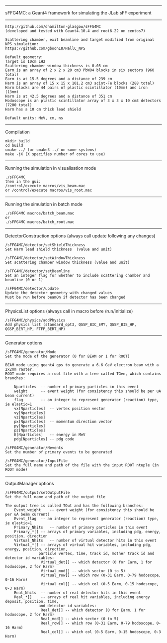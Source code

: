 ------------------------------------------------------------------------

 sFFG4MC: a Geant4 framework for simulating the JLab sFF experiment

------------------------------------------------------------------------

	http://github.com/dhamilton-glasgow/sFFG4MC
	(developed and tested with Geant4.10.4 and root6.22 on centos7)

	Scattering chamber, exit beamline and target modified from original NPS simulation:
  	https://github.com/gboon18/HallC_NPS

	Default geometry:
	Target is 10cm LH2
	Scattering chamber window thickness is 0.05 cm
	Earm is an array of 2 x 2 x 20 cm3 PbW04 blocks in six sectors (960 total)
	Earm is at 15.5 degrees and a distance of 239 cm
	Harm is an array of 15 x 15 x 101.2 cm3 scint-Fe blocks (288 total)
	Harm blocks are 44 pairs of plastic scintillator (10mm) and iron (13mm)
	Harm is at 42.5 degrees and a distance of 351 cm
	Hodoscope is an plastic scintillator array of 3 x 3 x 10 cm3 detectors (7200 total)
	Harm has a 10 cm thick lead shield

	Default units: MeV, cm, ns

------------------------------------------------------------------------
 Compilation

	mkdir build
  	cd build
  	cmake ../ (or cmake3 ../ on some systems)
  	make -jX (X specifies number of cores to use)

------------------------------------------------------------------------
 Running the simulation in visualisation mode

  	./sFFG4MC
  	then in the gui: 
	/control/execute macros/vis_beam.mac 
	or /control/execute macros/vis_root.mac 

------------------------------------------------------------------------
 Running the simulation in batch mode

  	./sFFG4MC macros/batch_beam.mac 
  	or 
  	./sFFG4MC macros/batch_root.mac 

------------------------------------------------------------------------
 DetectorConstruction options (always call update following any changes)

  	/sFFG4MC/detector/setShieldThickness  
  	Set Harm lead shield thickness  (value and unit)

  	/sFFG4MC/detector/setWindowThickness
  	Set scattering chamber window thickness (value and unit)

	/sFFG4MC/detector/setBeamline
  	Set an integer flag for whether to include scattering chamber and beamline (0 or 1)

  	/sFFG4MC/detector/update	 
  	Update the detector geometry with changed values
  	Must be run before beamOn if detector has been changed  


------------------------------------------------------------------------
 PhysicsList options (always call in macro before /run/initialize)

  	/sFFG4MC/physics/addPhysics 
  	Add physics list (standard_opt3, QGSP_BIC_EMY, QGSP_BIS_HP, QGSP_BERT_HP, FTFP_BERT_HP)

------------------------------------------------------------------------
 Generator options 

  	/sFFG4MC/generator/Mode 
  	Set the mode of the generator (0 for BEAM or 1 for ROOT)

  	BEAM mode using geant4 gps to generate a 6.6 GeV electron beam with a 2x2mm raster.
  	ROOT mode requires a root file with a tree called TGen, which contains branches:

		Nparticles	-- number of primary particles in this event
  		weight		-- event weight (for consistency this should be per uA beam current)
		flag		-- an integer to represent generator (reaction) type, ie elastic=1
		vx[Nparticles]	-- vertex position vector
		vy[Nparticles]
		vz[Nparticles]
		px[Nparticles]	-- momentum direction vector
		py[Nparticles]
		pz[Nparticles]
		E[Nparticles]	-- energy in MeV
		pdg[Nparticles]	-- pdg code

	/sFFG4MC/generator/Nevents
	Set the number of primary events to be generated

  	/sFFG4MC/generator/InputFile
  	Set the full name and path of the file with the input ROOT ntuple (in ROOT mode)  

------------------------------------------------------------------------
 OutputManager options 

  	/sFFG4MC/output/setOutputFile
  	Set the full name and path of the output file

  	The output tree is called TOut and has the following branches:
		Event_weight	-- event weight (for consistency this should be per uA beam current)
		Event_flag	-- an integer to represent generator (reaction) type, ie elastic=1
		Primary_Nhits	-- number of primary particles in this event
		Primary_*[]	-- arrays of primary variables, including pdg, energy, position, direction
		Virtual_Nhits	-- number of virtual detector hits in this event
		Virtual_*[]	-- arrays of virtual hit variables, including pdg, energy, position, direction,
				   particle vertex, time, track id, mother track id and detector id variables:
					Virtual_det[] -- which detector (0 for Earm, 1 for hodoscope, 2 for Harm)
					Virtual_mod[] -- which sector (0 to 5)
					Virtual_row[] -- which row (0-31 Earm, 0-79 hodoscope, 0-16 Harm)
					Virtual_col[] -- which col (0-5 Earm, 0-15 hodoscope, 0-3 Harm)
		Real_Nhits	-- number of real detector hits in this event
		Real_*[]	-- arrays of real hit variables, including energy deposit, position, time,
				   and detector id variables:
					Real_det[] -- which detector (0 for Earm, 1 for hodoscope, 2 for Harm)
					Real_mod[] -- which sector (0 to 5)
					Real_row[] -- which row (0-31 Earm, 0-79 hodoscope, 0-16 Harm)
					Real_col[] -- which col (0-5 Earm, 0-15 hodoscope, 0-3 Harm)



